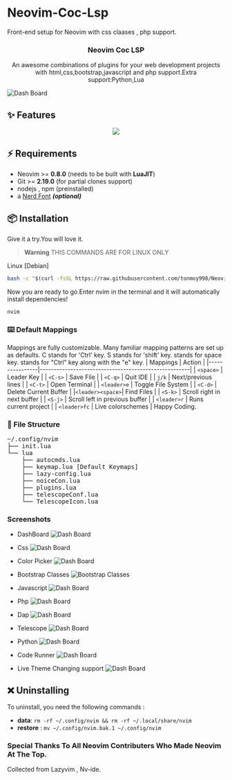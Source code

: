 # Neovim-Coc-Lsp
Front-end setup for Neovim with css claases , php support.
<h3 align="center">Neovim Coc LSP</h3>

<p align="center">
    An awesome combinations of plugins for your web development projects with html,css,bootstrap,javascript and php support.Extra support:Python,Lua 
    <br />
</p>

![Dash Board](https://github.com/tonmoy998/Neovim-Coc-Lsp/blob/main/screenshots/dashboard.png)
## ✨ Features
<p align="center">
  <a href="https://skillicons.dev">
    <img src="https://skillicons.dev/icons?i=html,css,bootstrap,javascript,php,python,lua,vim" />
  </a>
</p>

## ⚡️ Requirements

- Neovim >= **0.8.0** (needs to be built with **LuaJIT**)
- Git >= **2.19.0** (for partial clones support)
- nodejs , npm (preinstalled)
- a [Nerd Font](https://www.nerdfonts.com/) **_(optional)_**


## 📦 Installation
Give it a try.You will love it.
> **Warning**
> THIS COMMANDS ARE FOR LINUX ONLY

Linux [Debian]
```sh
bash -c "$(curl -fsSL https://raw.githubusercontent.com/tonmoy998/Neovim-Coc-Lsp/main/neovim-installer.sh)"
```

Now you are ready to go.Enter nvim in the terminal and it will automatically install dependencies!
```sh
nvim
```
###  ⌨️ Default Mappings

Mappings are fully customizable.
Many familiar mapping patterns are set up as defaults.
C stands for 'Ctrl' key. 
S stands for 'shift' key.
<leader> stands for space key.
<c-e> stands for "Ctrl" key along with the "e" key.
| Mappings       | Action                                               |
|----------------|------------------------------------------------------|
| `<space>`      | Leader Key                                           |
| `<C-s>`        | Save File                                            |
| `<C-q>`        | Quit IDE                                             |
| `j/k`          | Next/previous lines                                  |
| `<C-t>`        | Open Terminal                                        |
| `<leader>e`    | Toggle File System                                   |
| `<C-d>`        | Delete Current Buffer                                |
|`<leader><space>`| Find Files                                          |
| `<S-k>`        | Scroll right in next buffer                          |
| `<S-j>`        | Scroll left in previous buffer                       |
| `<leader>r`    | Runs current project                                 |
| `<leader>fc`   | Live colorschemes                                    |
Happy Coding.

### 📂 File Structure
<pre>
~/.config/nvim
├── init.lua
└── lua
    ├── autocmds.lua
    ├── keymap.lua [Default Keymaps]
    ├── lazy-config.lua
    ├── noiceCon.lua
    ├── plugins.lua
    ├── telescopeConf.lua
    └── TelescopeIcon.lua
</pre>

### Screenshots 
* DashBoard
![Dash Board](https://github.com/tonmoy998/Neovim-Coc-Lsp/blob/main/screenshots/dashboard.png)
* Css
![Dash Board](https://github.com/tonmoy998/Neovim-Coc-Lsp/blob/main/screenshots/css.png)


* Color Picker
![Dash Board](https://github.com/tonmoy998/Neovim-Coc-Lsp/blob/main/screenshots/colorPicker.png)


* Bootstrap Classes
![Bootstrap Classes](https://github.com/tonmoy998/Neovim-Coc-Lsp/blob/main/screenshots/bootstrapClass.png)

* Javascript
![Dash Board](https://github.com/tonmoy998/Neovim-Coc-Lsp/blob/main/screenshots/javascript.png)

* Php
![Dash Board](https://github.com/tonmoy998/Neovim-Coc-Lsp/blob/main/screenshots/phpLSP.png)

* Dap
![Dash Board](https://github.com/tonmoy998/Neovim-Coc-Lsp/blob/main/screenshots/dap.png)

* Telescope
![Dash Board](https://github.com/tonmoy998/Neovim-Coc-Lsp/blob/main/screenshots/telescopeimg.png)

* Python
![Dash Board](https://github.com/tonmoy998/Neovim-Coc-Lsp/blob/main/screenshots/python.png)

* Code Runner
![Dash Board](https://github.com/tonmoy998/Neovim-Coc-Lsp/blob/main/screenshots/coderunner.png)

* Live Theme Changing support
![Dash Board](https://github.com/tonmoy998/Neovim-Coc-Lsp/blob/main/screenshots/live-themes.png)

## ❌ Uninstalling

To uninstall, you need the following commands :

- **data**: `rm -rf ~/.config/nvim && rm -rf ~/.local/share/nvim`
- **restore** : `mv ~/.config/nvim.bak.1 ~/.config/nvim`
### Special Thanks To All Neovim Contributers Who Made Neovim At The Top. 
Collected from Lazyvim , Nv-ide.
